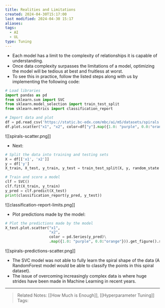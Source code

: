 ```yaml
---
title: Realities and Limitations
created: 2024-04-30T15:17:00
last modified: 2024-04-30 15:17
aliases: 
tags:
  - AI
  - UL
type: Tuning
---
```

- Each model has a limit to the complexity of relationships it is capable of understanding.
- Once data complexity surpasses the limitations of a model, optimizing the model will be tedious at best and fruitless at worst.
- To see this in practice, follow the listed steps along with us by implementing the following code:
```python
# Load libraries
import pandas as pd
from sklearn.svm import SVC
from sklearn.model_selection import train_test_split
from sklearn.metrics import classification_report

# Import data and plot
df = pd.read_csv('https://static.bc-edx.com/mbc/ai/m5/datasets/spirals.csv')
df.plot.scatter("x1", "x2", color=df["y"].map({1.0: "purple", 0.0:"orange"})).get_figure().savefig("spirals_data_scatter.png")
```
![[spirals-scatter.png]]
- Next:
```python
# Split the data into training and testing sets
X = df[['x1', 'x2']]
y = df['y']
X_train, X_test, y_train, y_test = train_test_split(X, y, random_state = 13)

# Train and score a model
clf = SVC()
clf.fit(X_train, y_train)
y_pred = clf.predict(X_test)
print(classification_report(y_pred, y_test))
```
![[classification-report-limits.png]]
- Plot predictions made by the model:
```python
# Plot the predictions made by the model
X_test.plot.scatter("x1", 
                    "x2",
                    color = pd.Series(y_pred)\
                    .map({1.0: "purple", 0.0:"orange"})).get_figure().savefig("spirals_predictions_scatter.png")
```
![[spirals-predictions-scatter.png]]
- The SVC model was not able to fully learn the spiral shape of the data (A RandomForest model would be able to classify the points in this spiral dataset).
- The issue of overcoming increasingly complex data is where huge strides have been made in Machine Learning in recent years.
---
>Related Notes: [[How Much is Enough]], [[Hyperparameter Tuning]]
>Tags: 
